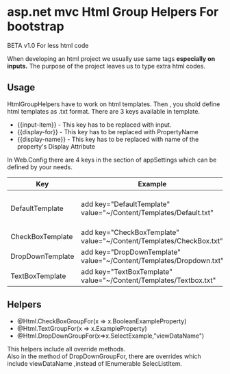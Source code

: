 <h1>asp.net mvc Html Group Helpers For bootstrap</h1>
BETA v1.0
For less html code
<p>
  When developing an html project  we usually use same tags <strong> especially on  inputs.</strong> 
 The purpose of the project leaves us to type extra html codes.
</p>

<h2>Usage</h2>
<p>
HtmlGroupHelpers have to work on html templates.
  Then , you shold define  html templates as .txt format.
  There are 3 keys available in template. 
<ul>
<li>{{input-item}} - This key has to be replaced with input. </li>
<li>{{display-for}} - This key has to be replaced with PropertyName </li>
<li>{{display-name}} - This key has to be replaced with name of the property's Display Attribute </li>
</ul>

In Web.Config there are 4 keys in the section of appSettings which can be defined by your needs.
<table>
<thead>
<tr>
<th>Key</th><th>Example</th><th>What For</th><th>Required</th>
</tr>
</thead>
<tbody>
<tr>
<td>
DefaultTemplate
</td>
<td>add key="DefaultTemplate" value="~/Content/Templates/Default.txt"</td>
<td>DefaultTemplate will be used on all undefined templates</td>
<td>Yes</td>
</tr>
<tr>
<td>CheckBoxTemplate</td>
<td>add key="CheckBoxTemplate" value="~/Content/Templates/CheckBox.txt"</td>
<td>This will be use for checkboxes.</td>
<td>No</td></tr>
<tr>
<td>DropDownTemplate</td>
<td>add key="DropDownTemplate" value="~/Content/Templates/Dropdown.txt"</td>
<td>This will be use for dropdowns. </td>
<td>No</td>
</tr>
<td>TextBoxTemplate</td>
<td>add key="TextBoxTemplate" value="~/Content/Templates/Textbox.txt"</td>
<td>This will be use for dropdowns. </td>
<td>No</td>
</tr>
</tbody>
</table>

</p>

<h2>Helpers</h2>
<ul>
<li>@Html.CheckBoxGroupFor(x => x.BooleanExampleProperty)</li>
<li>@Html.TextGroupFor(x => x.ExampleProperty)</li>
<li>@Html.DropDownGroupFor(x=>x.SelectExample,"viewDataName")</li>
</ul>
This helpers  include all  override methods.<br/>
Also in the method of DropDownGroupFor, there are overrides which include viewDataName ,instead of  IEnumerable SelecListItem.

